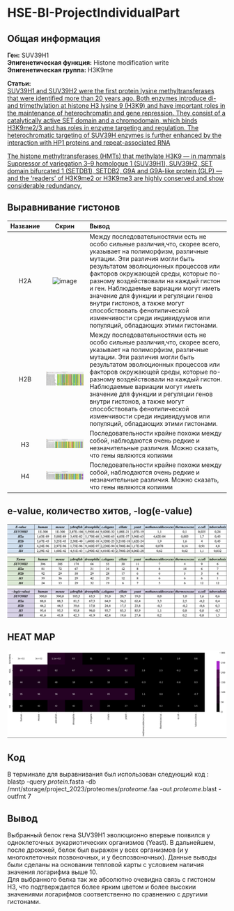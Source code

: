 # HSE-BI-ProjectIndividualPart

## Общая информация
**Ген:** SUV39H1
<br>**Эпигенетическая функция:** Histone modification write
<br>**Эпигенетическая группа:** H3K9me


**Статьи:** 
<br>[SUV39H1 and SUV39H2 were the first protein lysine methyltransferases that were identified more than 20 years ago. Both enzymes introduce di- and trimethylation at histone H3 lysine 9 (H3K9) and have important roles in the maintenance of heterochromatin and gene repression. They consist of a catalytically active SET domain and a chromodomain, which binds H3K9me2/3 and has roles in enzyme targeting and regulation. The heterochromatic targeting of SUV39H enzymes is further enhanced by the interaction with HP1 proteins and repeat-associated RNA](https://www.ncbi.nlm.nih.gov/pmc/articles/PMC8303541/)

[The histone methyltransferases (HMTs) that methylate H3K9 — in mammals Suppressor of variegation 3–9 homologue 1 (SUV39H1), SUV39H2, SET domain bifurcated 1 (SETDB1), SETDB2, G9A and G9A-like protein (GLP) — and the ‘readers’ of H3K9me2 or H3K9me3 are highly conserved and show considerable redundancy.](https://www.nature.com/articles/s41580-022-00483-w)


## Выравнивание гистонов
|Название | Скрин | Вывод |
|:-:|:-:|:-|
|H2A|![image](https://github.com/avakhunova/HSE-BI-ProjectIndividualPart/blob/main/files/H2A.png)|Между последовательностями есть не особо сильные различия,что, скорее всего, указывает на полиморфизм, различные мутации. Эти различия могли быть результатом эволюционных процессов или факторов окружающей среды, которые по-разному воздействовали на каждый гистон и ген. Наблюдаемые вариации могут иметь значение для функции и регуляции генов внутри гистонов, а также могут способствовать фенотипической изменчивости среди индивидуумов или популяций, обладающих этими гистонами.|
|H2B|![image](https://github.com/avakhunova/HSE-BI-ProjectIndividualPart/blob/main/files/h2b.png)|Между последовательностями есть не особо сильные различия,что, скорее всего, указывает на полиморфизм, различные мутации. Эти различия могли быть результатом эволюционных процессов или факторов окружающей среды, которые по-разному воздействовали на каждый гистон. Наблюдаемые вариации могут иметь значение для функции и регуляции генов внутри гистонов, а также могут способствовать фенотипической изменчивости среди индивидуумов или популяций, обладающих этими гистонами.|
|H3|![image](https://github.com/avakhunova/HSE-BI-ProjectIndividualPart/blob/main/files/H3.png)|Последовательности крайне похожи между собой, наблюдаются очень редкие и незначительные различия. Можно сказать, что гены являются копиями|
|H4|![image](https://github.com/avakhunova/HSE-BI-ProjectIndividualPart/blob/main/files/H4.png)|Последовательности крайне похожи между собой, наблюдаются очень редкие и незначительные различия. Можно сказать, что гены являются копиями|

## e-value, количество хитов, -log(e-value)
![image](https://github.com/avakhunova/HSE-BI-ProjectIndividualPart/blob/main/files/Снимок%20экрана%202023-06-07%20в%2017.02.46.png)

## HEAT MAP
![image](https://github.com/avakhunova/HSE-BI-ProjectIndividualPart/blob/main/files/Снимок%20экрана%202023-06-07%20в%2017.11.36.png)

## Код

В терминале для выравнивания был использован следующий код : blastp -query *protein*.fasta -db /mnt/storage/project_2023/proteomes/*proteome*.faa -out *proteome*.blast -outfmt 7


## Вывод 

Выбранный белок гена SUV39H1 эволюционно впервые появился у одноклеточных эукариотических организмов (Yeast). В дальнейшем, после дрожжей, белок был выражен у всех организмов (и у многоклеточных позвоночных, и у беспозвоночных). Данные выводы были сделаны на основании тепловой карты с условием наличия значения логарифма выше 10. 
<br>Для выбранного белка так же абсолютно очевидна связь с гистоном H3, что подтверждается более ярким цветом и более высокии значениями логарифмов соответственно по сравнению с другими гистонами. 
